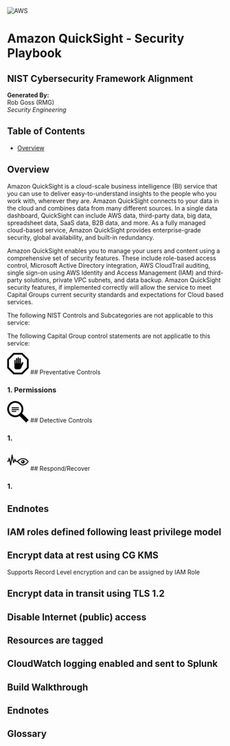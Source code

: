 <img src="https://a0.awsstatic.com/libra-css/images/logos/aws_logo_smile_1200x630.png" alt="AWS" width="250"/>

# Amazon QuickSight - Security Playbook <!-- omit in toc -->
## NIST Cybersecurity Framework Alignment <!-- omit in toc -->

**Generated By:**  
Rob Goss (RMG)  
*Security Engineering*

## Table of Contents <!-- omit in toc -->
- [Overview](#overview)


## Overview
Amazon QuickSight is a cloud-scale business intelligence (BI) service that you can use to deliver easy-to-understand insights to the people who you work with, wherever they are. Amazon QuickSight connects to your data in the cloud and combines data from many different sources. In a single data dashboard, QuickSight can include AWS data, third-party data, big data, spreadsheet data, SaaS data, B2B data, and more. As a fully managed cloud-based service, Amazon QuickSight provides enterprise-grade security, global availability, and built-in redundancy. 

Amazon QuickSight enables you to manage your users and content using a comprehensive set of security features. These include role-based access control, Microsoft Active Directory integration, AWS CloudTrail auditing, single sign-on using AWS Identity and Access Management (IAM) and third-party solutions, private VPC subnets, and data backup. Amazon QuickSight security features, if implemented correctly will allow the service to meet Capital Groups current security standards and expectations for Cloud based services.

The following NIST Controls and Subcategories are not applicable to this service:  

The following Capital Group control statements are not applicatle to this service: 

<img src="/docs/img/Prevent.png" width="50"> ## Preventative Controls


### 1. Permissions

<img src="/docs/img/Detect.png" width="50"> ## Detective Controls


### 1. 

<img src="/docs/img/Monitor.png" width="50"> ## Respond/Recover


### 1. 

## Endnotes

## IAM roles defined following least privilege model

## Encrypt data at rest using CG KMS
Supports Record Level encryption and can be assigned by IAM Role

## Encrypt data in transit using TLS 1.2

## Disable Internet (public) access

## Resources are tagged

## CloudWatch logging enabled and sent to Splunk

## Build Walkthrough

## Endnotes

## Glossary